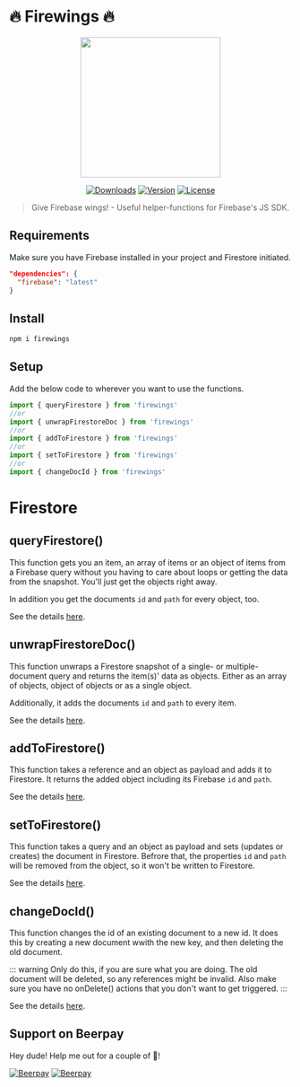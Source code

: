 # 🔥 Firewings 🔥

<p align="center"><img align="center" height="250px" src="https://github.com/lupas/firewings/blob/master/misc/logo/firewings_logo.png?raw=true"/></p>

<p align="center">
  <a href="https://www.npmjs.com/package/firewings"><img src="https://badgen.net/npm/dm/firewings" alt="Downloads"></a>
  <a href="https://www.npmjs.com/package/firewings"><img src="https://badgen.net/npm/v/firewings" alt="Version"></a>
  <a href="https://www.npmjs.com/package/firewings"><img src="https://badgen.net/npm/license/firewings" alt="License"></a>
 </p>
</p>

> Give Firebase wings! - Useful helper-functions for Firebase's JS SDK.

## Requirements

Make sure you have Firebase installed in your project and Firestore initiated.

```json
"dependencies": {
  "firebase": "latest"
}
```

## Install

```bash
npm i firewings
```

## Setup

Add the below code to wherever you want to use the functions.

```js
import { queryFirestore } from 'firewings'
//or
import { unwrapFirestoreDoc } from 'firewings'
//or
import { addToFirestore } from 'firewings'
//or
import { setToFirestore } from 'firewings'
//or
import { changeDocId } from 'firewings'
```

# Firestore

## queryFirestore()

This function gets you an item, an array of items or an object of items from a Firebase query without you having to care about loops or getting the data from the snapshot. You'll just get the objects right away.

In addition you get the documents `id` and `path` for every object, too.

See the details [here](/functions/firestore/).

## unwrapFirestoreDoc()

This function unwraps a Firestore snapshot of a single- or multiple-document query and returns the item(s)' data as objects. Either as an array of objects, object of objects or as a single object.

Additionally, it adds the documents `id` and `path` to every item.

See the details [here](/functions/firestore/).

## addToFirestore()

This function takes a reference and an object as payload and adds it to Firestore. It returns the added object including its Firebase `id` and `path`.

See the details [here](/functions/firestore/).

## setToFirestore()

This function takes a query and an object as payload and sets (updates or creates) the document in Firestore. Befrore that, the properties `id` and `path` will be removed from the object, so it won't be written to Firestore.

See the details [here](/functions/firestore/).

## changeDocId()

This function changes the id of an existing document to a new id. It does this by creating a new document wwith the new key, and then deleting the old document.

::: warning
Only do this, if you are sure what you are doing. The old document will be deleted, so any references might be invalid. Also make sure you have no onDelete() actions that you don't want to get triggered.
:::

See the details [here](/functions/firestore/).

## Support on Beerpay
Hey dude! Help me out for a couple of :beers:!

[![Beerpay](https://beerpay.io/lupas/firewings/badge.svg?style=beer-square)](https://beerpay.io/lupas/firewings)  [![Beerpay](https://beerpay.io/lupas/firewings/make-wish.svg?style=flat-square)](https://beerpay.io/lupas/firewings?focus=wish)